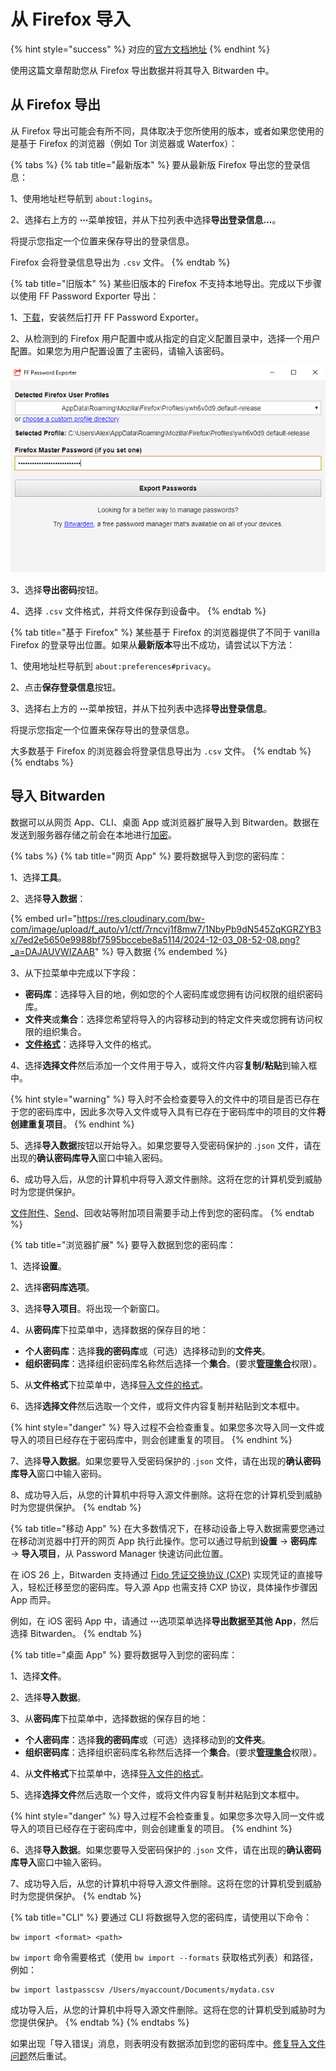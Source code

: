 # 从 Firefox 导入

{% hint style="success" %}
对应的[官方文档地址](https://bitwarden.com/help/import-from-firefox/)
{% endhint %}

使用这篇文章帮助您从 Firefox 导出数据并将其导入 Bitwarden 中。

## 从 Firefox 导出 <a href="#export-from-firefox" id="export-from-firefox"></a>

从 Firefox 导出可能会有所不同，具体取决于您所使用的版本，或者如果您使用的是基于 Firefox 的浏览器（例如 Tor 浏览器或 Waterfox）：

{% tabs %}
{% tab title="最新版本" %}
要从最新版 Firefox 导出您的登录信息：

1、使用地址栏导航到 `about:logins`。

2、选择右上方的 **⋯**&#x83DC;单按钮，并从下拉列表中选择**导出登录信息...**。

将提示您指定一个位置来保存导出的登录信息。

Firefox 会将登录信息导出为 `.csv` 文件。
{% endtab %}

{% tab title="旧版本" %}
某些旧版本的 Firefox 不支持本地导出。完成以下步骤以使用 FF Password Exporter 导出：

1、[下载](https://github.com/kspearrin/ff-password-exporter)，安装然后打开 FF Password Exporter。

2、从检测到的 Firefox 用户配置中或从指定的自定义配置目录中，选择一个用户配置。如果您为用户配置设置了主密码，请输入该密码。

![](../../../.gitbook/assets/image.png)

3、选择**导出密码**按钮。

4、选择 `.csv` 文件格式，并将文件保存到设备中。
{% endtab %}

{% tab title="基于 Firefox" %}
某些基于 Firefox 的浏览器提供了不同于 vanilla Firefox 的登录导出位置。如果从**最新版本**导出不成功，请尝试以下方法：

1、使用地址栏导航到 `about:preferences#privacy`。

2、点击**保存登录信息**按钮。

3、选择右上方的 **⋯**&#x83DC;单按钮，并从下拉列表中选择**导出登录信息**。

将提示您指定一个位置来保存导出的登录信息。

大多数基于 Firefox 的浏览器会将登录信息导出为 `.csv` 文件。
{% endtab %}
{% endtabs %}

## 导入 Bitwarden <a href="#import-to-bitwarden" id="import-to-bitwarden"></a>

数据可以从网页 App、CLI、桌面 App 或浏览器扩展导入到 Bitwarden。数据在发送到服务器存储之前会在本地进行[加密](../../../security/encryption/encryption-protocols.md)。

{% tabs %}
{% tab title="网页 App" %}
要将数据导入到您的密码库：

1、选择**工具**。

2、选择**导入数据**：

{% embed url="https://res.cloudinary.com/bw-com/image/upload/f_auto/v1/ctf/7rncvj1f8mw7/1NbyPb9dN545ZqKGRZYB3x/7ed2e5650e9988bf7595bccebe8a5114/2024-12-03_08-52-08.png?_a=DAJAUVWIZAAB" %}
导入数据
{% endembed %}

3、从下拉菜单中完成以下字段：

* **密码库**：选择导入目的地，例如您的个人密码库或您拥有访问权限的组织密码库。
* **文件夹**或**集合**：选择您希望将导入的内容移动到的特定文件夹或您拥有访问权限的组织集合。
* [**文件格式**](../../../import-export/import-and-export-faqs.md#q-what-file-formats-does-bitwarden-support-for-import)：选择导入文件的格式。

4、选择**选择文件**然后添加一个文件用于导入，或将文件内容**复制/粘贴**到输入框中。

{% hint style="warning" %}
导入时不会检查要导入的文件中的项目是否已存在于您的密码库中，因此多次导入文件或导入具有已存在于密码库中的项目的文件**将创建重复项目**。
{% endhint %}

5、选择**导入数据**按钮以开始导入。如果您要导入受密码保护的 .`json` 文件，请在出现的**确认密码库导入**窗口中输入密码。

6、成功导入后，从您的计算机中将导入源文件删除。这将在您的计算机受到威胁时为您提供保护。

[文件附件](../../../your-vault/file-attachments.md)、[Send](../../../bitwarden-send/about-send.md)、回收站等附加项目需要手动上传到您的密码库。
{% endtab %}

{% tab title="浏览器扩展" %}
要导入数据到您的密码库：

1、选择**设置**。

2、选择**密码库选项**。

3、选择**导入项目**。将出现一个新窗口。

4、从**密码库**下拉菜单中，选择数据的保存目的地：

* **个人密码库**：选择**我的密码库**或（可选）选择移动到的**文件夹**。
* **组织密码库**：选择组织密码库名称然后选择一个**集合**。(要求[**管理集合**](../../../admin-console/manage-shared-items/collections/about-collections.md#collections-permissions)权限）。

5、从**文件格式**下拉菜单中，选择[导入文件的格式](../../../import-export/import-and-export-faqs.md#q-what-file-formats-does-bitwarden-support-for-import)。

6、选择**选择文件**然后选取一个文件，或将文件内容复制并粘贴到文本框中。

{% hint style="danger" %}
导入过程不会检查重复。如果您多次导入同一文件或导入的项目已经存在于密码库中，则会创建重复的项目。
{% endhint %}

7、选择**导入数据**。如果您要导入受密码保护的 .`json` 文件，请在出现的**确认密码库导入**窗口中输入密码。

8、成功导入后，从您的计算机中将导入源文件删除。这将在您的计算机受到威胁时为您提供保护。
{% endtab %}

{% tab title="移动 App" %}
在大多数情况下，在移动设备上导入数据需要您通过在移动浏览器中打开的网页 App 执行此操作。您可以通过导航到**设置** → **密码库** → **导入项目**，从 Password Manager 快速访问此位置。

在 iOS 26 上，Bitwarden 支持通过 [Fido 凭证交换协议 (CXP)](https://fidoalliance.org/specifications-credential-exchange-specifications) 实现凭证的直接导入，轻松迁移至您的密码库。导入源 App 也需支持 CXP 协议，具体操作步骤因 App 而异。

例如，在 iOS 密码 App 中，请通过 **⋯**&#x9009;项菜单选择**导出数据至其他 App**，然后选择 Bitwarden。
{% endtab %}

{% tab title="桌面 App" %}
要将数据导入到您的密码库：

1、选择**文件**。

2、选择**导入数据**。

3、从**密码库**下拉菜单中，选择数据的保存目的地：

* **个人密码库**：选择**我的密码库**或（可选）选择移动到的**文件夹**。
* **组织密码库**：选择组织密码库名称然后选择一个**集合**。(要求[**管理集合**](../../../admin-console/manage-shared-items/collections/about-collections.md#collections-permissions)权限）。

4、从**文件格式**下拉菜单中，选择[导入文件的格式](../../../import-export/import-and-export-faqs.md#q-what-file-formats-does-bitwarden-support-for-import)。

5、选择**选择文件**然后选取一个文件，或将文件内容复制并粘贴到文本框中。

{% hint style="danger" %}
导入过程不会检查重复。如果您多次导入同一文件或导入的项目已经存在于密码库中，则会创建重复的项目。
{% endhint %}

6、选择**导入数据**。如果您要导入受密码保护的 .`json` 文件，请在出现的**确认密码库导入**窗口中输入密码。

7、成功导入后，从您的计算机中将导入源文件删除。这将在您的计算机受到威胁时为您提供保护。
{% endtab %}

{% tab title="CLI" %}
要通过 CLI 将数据导入您的密码库，请使用以下命令：

```batch
bw import <format> <path>
```

`bw import` 命令需要格式（使用 `bw import --formats` 获取格式列表）和路径，例如：

```batch
bw import lastpasscsv /Users/myaccount/Documents/mydata.csv
```

成功导入后，从您的计算机中将导入源文件删除。这将在您的计算机受到威胁时为您提供保护。
{% endtab %}
{% endtabs %}

如果出现「导入错误」消息，则表明没有数据添加到您的密码库中。[修复导入文件问题](../import-data.md#troubleshoot-import-errors)然后重试。
